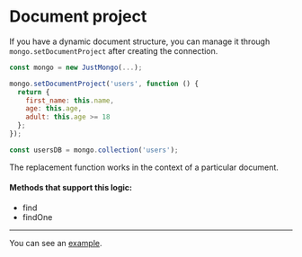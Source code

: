 # Document project

If you have a dynamic document structure, you can manage it through `mongo.setDocumentProject` after creating the connection.

```javascript
const mongo = new JustMongo(...);

mongo.setDocumentProject('users', function () {
  return {
    first_name: this.name,
    age: this.age,
    adult: this.age >= 18
  };
});

const usersDB = mongo.collection('users');
```

The replacement function works in the context of a particular document.

#### Methods that support this logic:

- find
- findOne

----

You can see an [example](https://github.com/deviun/just-mongo/blob/master/examples/set-project-document.js).
